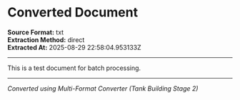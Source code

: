 # Converted Document

**Source Format:** txt  
**Extraction Method:** direct  
**Extracted At:** 2025-08-29 22:58:04.953133Z

---

This is a test document for batch processing.


---

*Converted using Multi-Format Converter (Tank Building Stage 2)*
